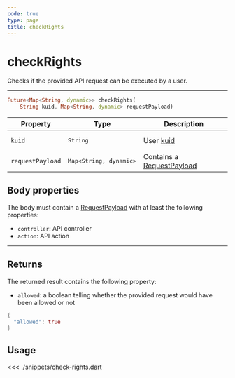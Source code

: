 ```yaml
---
code: true
type: page
title: checkRights
---
```


# checkRights

<SinceBadge version="Kuzzle 2.8.0"/>
<SinceBadge version="auto-version"/>

Checks if the provided API request can be executed by a user.

---

```dart
Future<Map<String, dynamic>> checkRights(
    String kuid, Map<String, dynamic> requestPayload)
```

| Property | Type | Description |
|--- |--- |--- |
| `kuid` | <pre>String</pre> | User [kuid](/core/2/guides/main-concepts/authentication#kuzzle-user-identifier-kuid) |
| `requestPayload` | <pre>Map<String, dynamic></pre> | Contains a [RequestPayload](/core/2/api/payloads/request) |

## Body properties

The body must contain a [RequestPayload](/core/2/api/payloads/request) with at least the following properties:

- `controller`: API controller
- `action`: API action

---

## Returns

The returned result contains the following property:

- `allowed`: a boolean telling whether the provided request would have been allowed or not

```dart
{
  "allowed": true
}
```

## Usage

<<< ./snippets/check-rights.dart
